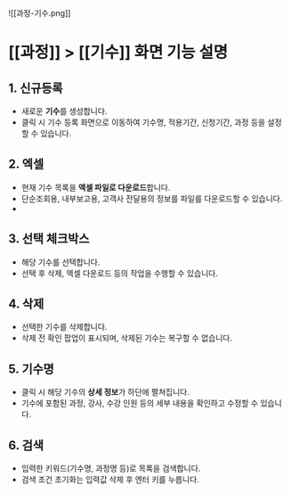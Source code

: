 ![[과정-기수.png]]

# [[과정]] > [[기수]] 화면 기능 설명

## 1. 신규등록
- 새로운 **기수**를 생성합니다.  
- 클릭 시 기수 등록 화면으로 이동하여 기수명, 적용기간, 신청기간, 과정 등을 설정할 수 있습니다.

#####

## 2. 엑셀
- 현재 기수 목록을 **엑셀 파일로 다운로드**합니다.  
- 단순조회용, 내부보고용, 고객사 전달용의 정보를 파일를 다운로드할 수 있습니다.
- 
## 3. 선택 체크박스
- 해당 기수를 선택합니다.  
- 선택 후 삭제, 엑셀 다운로드 등의 작업을 수행할 수 있습니다.

## 4. 삭제
- 선택한 기수를 삭제합니다.  
- 삭제 전 확인 팝업이 표시되며, 삭제된 기수는 복구할 수 없습니다.

## 5. 기수명
- 클릭 시 해당 기수의 **상세 정보**가 하단에 펼쳐집니다.  
- 기수에 포함된 과정, 강사, 수강 인원 등의 세부 내용을 확인하고 수정할 수 있습니다.

## 6. 검색
- 입력한 키워드(기수명, 과정명 등)로 목록을 검색합니다.  
- 검색 조건 초기화는 입력값 삭제 후 엔터 키를 누릅니다.
